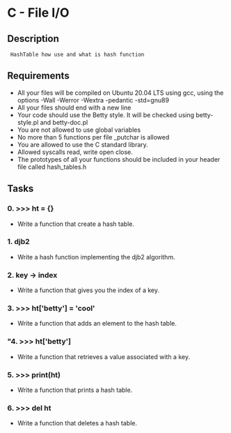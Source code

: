 # **C - File I/O**
 
## **Description**
	 HashTable how use and what is hash function  

## **Requirements**

-    All your files will be compiled on Ubuntu 20.04 LTS using gcc, using the options -Wall -Werror -Wextra -pedantic -std=gnu89
-    All your files should end with a new line
-    Your code should use the Betty style. It will be checked using betty-style.pl and betty-doc.pl
-    You are not allowed to use global variables
-    No more than 5 functions per file _putchar is allowed
-    You are allowed to use the C standard library. 
-    Allowed syscalls read, write open close. 
-	 The prototypes of all your functions should be included in your header file called hash_tables.h

## **Tasks**

### **0. >>> ht = {}**

* Write a function that create a hash table.

### **1. djb2**

* Write a hash function implementing the djb2 algorithm.

### **2. key -> index**	

* Write a function that gives you the index of a key.

### **3. >>> ht['betty'] = 'cool'**

* Write a function that adds an element to the hash table.

### **"4. >>> ht['betty']**
* Write a function that retrieves a value associated with a key.

### **5. >>> print(ht)** 
* Write a function that prints a hash table.


### **6. >>> del ht** 
* Write a function that deletes a hash table.

